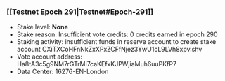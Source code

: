 ### [[Testnet Epoch 291|Testnet#Epoch-291]]
* Stake level: **None**
* Stake reason: Insufficient vote credits: 0 credits earned in epoch 290
* Staking activity: insufficient funds in reserve account to create stake account CXiTXCoHFnNkZxXPxZCFfNjez3YwU1cL9LVh8xpvishv
* Vote account address: Ha8tA3c5g9NM7rGTrMi7caKEfxKJPWjiaMuh6uuPKfP7
* Data Center: 16276-EN-London